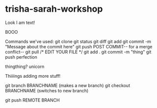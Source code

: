 trisha-sarah-workshop
=====================
Look I am text!

 BOOO

Commands we've used:
git clone
git status
git diff
git add 
git commit -m "Message about the commit here"
git push
POST COMMIT-- for a merge conflict--
git pull 
/* EDIT YOUR FILE */
git add .
git commit -m "thing"
git push
perfection

thingthing?
unicorn


Thiiiings
adding more stuff!

git branch BRANCHNAME (makes a new branch)
git checkout BRANCHNAME (switches to new branch)

git push REMOTE BRANCH

